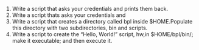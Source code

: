 
1. Write a script that asks your credentials and prints them back.
2. Write a script thats asks your credentials and 
3. Write a script that creates a directory called bpl inside $HOME.Populate this directory with two subdirectories, bin and scripts.
4. Write a script to create the “Hello, World!” script, hw,in $HOME/bpl/bin/; make it executable; and then execute it.

